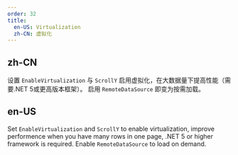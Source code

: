 ```yaml
---
order: 32
title:
  en-US: Virtualization
  zh-CN: 虚拟化
---
```


## zh-CN

设置 `EnableVirtualization` 与 `ScrollY` 启用虚拟化，在大数据量下提高性能（需要.NET 5或更高版本框架）。
启用 `RemoteDataSource` 即变为按需加载。

## en-US

Set `EnableVirtualization` and `ScrollY` to enable virtualization, improve performence when you have many rows in one page, .NET 5 or higher framework is required. 
Enable `RemoteDataSource` to load on demand.
